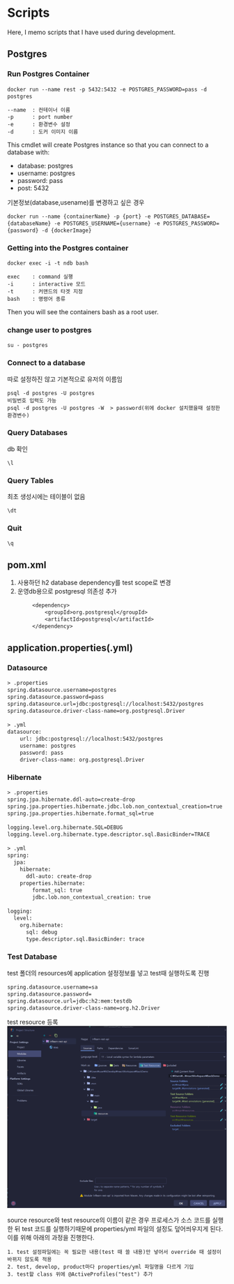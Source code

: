 # Scripts

Here, I memo scripts that I have used during development.

## Postgres

### Run Postgres Container

```
docker run --name rest -p 5432:5432 -e POSTGRES_PASSWORD=pass -d postgres
```

    --name  : 컨테이너 이름
    -p      : port number
    -e      : 환경변수 설정
    -d      : 도커 이미지 이름

This cmdlet will create Postgres instance so that you can connect to a database with:
* database: postgres
* username: postgres
* password: pass
* post: 5432

기본정보(database,usename)를 변경하고 싶은 경우
```
docker run --name {containerName} -p {port} -e POSTGRES_DATABASE={databaseName} -e POSTGRES_USERNAME={username} -e POSTGRES_PASSWORD={password} -d {dockerImage} 
```

### Getting into the Postgres container

```
docker exec -i -t ndb bash
```
    exec    : command 실행
    -i      : interactive 모드
    -t      : 커맨드의 타겟 지정
    bash    : 명령어 종류

Then you will see the containers bash as a root user.

### change user to postgres
```
su - postgres
```


### Connect to a database
따로 설정하진 않고 기본적으로 유저의 이름임

```
psql -d postgres -U postgres
비밀번호 입력도 가능
psql -d postgres -U postgres -W  > password(위에 docker 설치했을때 설정한 환경변수)
```

### Query Databases
db 확인
```
\l
```

### Query Tables
최초 생성시에는 테이블이 없음
```
\dt
```

### Quit

```
\q
```
## pom.xml
1. 사용하던 h2 database dependency를 test scope로 변경
2. 운영db용으로 postgresql 의존성 추가
```
        <dependency>
            <groupId>org.postgresql</groupId>
            <artifactId>postgresql</artifactId>
        </dependency>
```
## application.properties(.yml)

### Datasource
```
> .properties
spring.datasource.username=postgres
spring.datasource.password=pass
spring.datasource.url=jdbc:postgresql://localhost:5432/postgres
spring.datasource.driver-class-name=org.postgresql.Driver

> .yml
datasource:
    url: jdbc:postgresql://localhost:5432/postgres
    username: postgres
    password: pass
    driver-class-name: org.postgresql.Driver
```

### Hibernate

```
> .properties
spring.jpa.hibernate.ddl-auto=create-drop
spring.jpa.properties.hibernate.jdbc.lob.non_contextual_creation=true
spring.jpa.properties.hibernate.format_sql=true

logging.level.org.hibernate.SQL=DEBUG
logging.level.org.hibernate.type.descriptor.sql.BasicBinder=TRACE

> .yml
spring:
  jpa:
    hibernate:
      ddl-auto: create-drop
    properties.hibernate:
        format_sql: true
        jdbc.lob.non_contextual_creation: true
        
logging:
  level:
    org.hibernate:
      sql: debug
      type.descriptor.sql.BasicBinder: trace

```

### Test Database
test 폴더의 resources에 application 설정정보를 넣고 test때 실행하도록 진행
```
spring.datasource.username=sa
spring.datasource.password=
spring.datasource.url=jdbc:h2:mem:testdb
spring.datasource.driver-class-name=org.h2.Driver
```

test resource 등록
![img_7.png](img_7.png)

source resource와 test resource의 이름이 같은 경우 프로세스가 소스 코드를 실행한 뒤 test 코드를 실행하기때문에 properties/yml 파일의 설정도 덮어씌우지게 된다. 
이를 위해 아래의 과정을 진행한다.

    1. test 설정파일에는 꼭 필요한 내용(test 때 쓸 내용)만 넣어서 override 때 설정이 바뀌지 않도록 적용
    2. test, develop, product마다 properties/yml 파일명을 다르게 기입
    3. test할 class 위에 @ActiveProfiles("test") 추가



